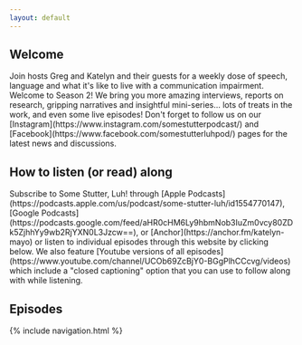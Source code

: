 ```yaml
---
layout: default
---
```

<h2>Welcome</h2>
Join hosts Greg and Katelyn and their guests for a weekly dose of speech, language and what it's like to live with a communication impairment. Welcome to Season 2! We bring you more amazing interviews, reports on research, gripping narratives and insightful mini-series... lots of treats in the work, and even some live episodes! Don't forget to follow us on our [Instagram](https://www.instagram.com/somestutterpodcast/) and [Facebook](https://www.facebook.com/somestutterluhpod/) pages for the latest news and discussions.
<h2>How to listen (or read) along</h2>
Subscribe to Some Stutter, Luh! through [Apple Podcasts](https://podcasts.apple.com/us/podcast/some-stutter-luh/id1554770147), [Google Podcasts](https://podcasts.google.com/feed/aHR0cHM6Ly9hbmNob3IuZm0vcy80ZDk5ZjhhYy9wb2RjYXN0L3Jzcw==), or [Anchor](https://anchor.fm/katelyn-mayo) or listen to individual episodes through this website by clicking below. We also feature [Youtube versions of all episodes](https://www.youtube.com/channel/UCOb69ZcBjY0-BGgPlhCCcvg/videos) which include a "closed captioning" option that you can use to follow along with while listening.
<h2>Episodes</h2>

{% include navigation.html %}
